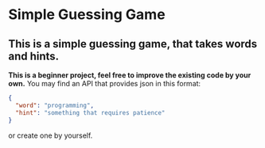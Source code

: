 # Simple Guessing Game
## This is a simple guessing game, that takes words and hints.
**This is a beginner project, feel free to improve the existing code by your own.**
You may find an API that provides json in this format: 
```json
{
  "word": "programming", 
  "hint": "something that requires patience"
}
```
or create one by yourself.

